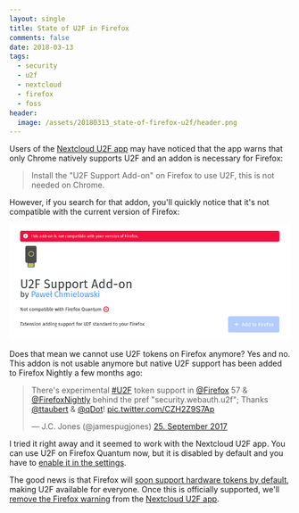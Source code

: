 ```yaml
---
layout: single
title: State of U2F in Firefox
comments: false
date: 2018-03-13
tags:
  - security
  - u2f
  - nextcloud
  - firefox
  - foss
header:
  image: /assets/20180313_state-of-firefox-u2f/header.png
---
```


Users of the [Nextcloud U2F app](https://apps.nextcloud.com/apps/twofactor_u2f) 
may have noticed that the app warns that only Chrome natively supports U2F and
an addon is necessary for Firefox:

> Install the "U2F Support Add-on" on Firefox to use U2F, this is not needed on Chrome.

However, if you search for that addon, you'll quickly notice that it's not
compatible with the current version of Firefox:

![U2F Support Add-on](/assets/20180313_state-of-firefox-u2f/extension.png)


Does that mean we cannot use U2F tokens on Firefox anymore? Yes and no. This
addon is not usable anymore but native U2F support has been added to Firefox
Nightly a few months ago:

<blockquote class="twitter-tweet" data-lang="de"><p lang="en" dir="ltr">There&#39;s experimental <a href="https://twitter.com/hashtag/U2F?src=hash&amp;ref_src=twsrc%5Etfw">#U2F</a> token support in <a href="https://twitter.com/firefox?ref_src=twsrc%5Etfw">@Firefox</a> 57 &amp; <a href="https://twitter.com/FirefoxNightly?ref_src=twsrc%5Etfw">@FirefoxNightly</a> behind the pref &quot;security.webauth.u2f&quot;; Thanks <a href="https://twitter.com/ttaubert?ref_src=twsrc%5Etfw">@ttaubert</a> &amp; <a href="https://twitter.com/qDot?ref_src=twsrc%5Etfw">@qDot</a>! <a href="https://t.co/CZH2Z9S7Ap">pic.twitter.com/CZH2Z9S7Ap</a></p>&mdash; J.C. Jones (@jamespugjones) <a href="https://twitter.com/jamespugjones/status/912314952232267777?ref_src=twsrc%5Etfw">25. September 2017</a></blockquote>

I tried it right away and it seemed to work with the Nextcloud U2F app.
You can use U2F on Firefox Quantum now, but it is disabled by default
and you have to [enable it in the settings](https://www.yubico.com/2017/11/how-to-navigate-fido-u2f-in-firefox-quantum/).


The good news is that Firefox will [soon support hardware tokens by default](https://hacks.mozilla.org/2018/01/using-hardware-token-based-2fa-with-the-webauthn-api/),
making U2F available for everyone. Once this is officially supported, we'll
[remove the Firefox warning](https://github.com/nextcloud/twofactor_u2f/issues/69)
from the [Nextcloud U2F app](https://apps.nextcloud.com/apps/twofactor_u2f).